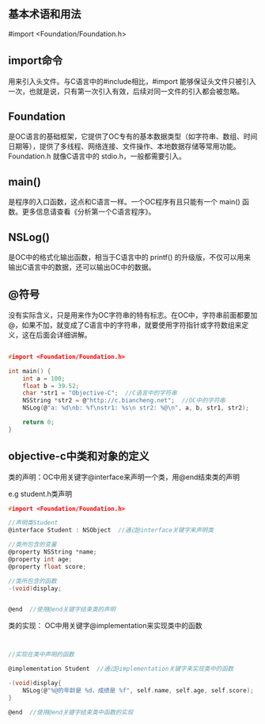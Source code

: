 
## 基本术语和用法



#import <Foundation/Foundation.h>



## import命令

用来引入头文件。与C语言中的#include相比，#import 能够保证头文件只被引入一次，也就是说，只有第一次引入有效，后续对同一文件的引入都会被忽略。


## Foundation 

是OC语言的基础框架，它提供了OC专有的基本数据类型（如字符串、数组、时间日期等），提供了多线程、网络连接、文件操作、本地数据存储等常用功能。Foundation.h 就像C语言中的 stdio.h，一般都需要引入。



## main() 

是程序的入口函数，这点和C语言一样。一个OC程序有且只能有一个 main() 函数。更多信息请查看《分析第一个C语言程序》。


## NSLog() 

是OC中的格式化输出函数，相当于C语言中的 printf() 的升级版，不仅可以用来输出C语言中的数据，还可以输出OC中的数据。

## @符号

没有实际含义，只是用来作为OC字符串的特有标志。在OC中，字符串前面都要加@，如果不加，就变成了C语言中的字符串，就要使用字符指针或字符数组来定义，这在后面会详细讲解。

```c

#import <Foundation/Foundation.h>

int main() {
    int a = 100;
    float b = 39.52;
    char *str1 = "Objective-C";  //C语言中的字符串
    NSString *str2 = @"http://c.biancheng.net";  //OC中的字符串
    NSLog(@"a: %d\nb: %f\nstr1: %s\n str2: %@\n", a, b, str1, str2);

    return 0;
}

```

## objective-c中类和对象的定义

类的声明：OC中用关键字@interface来声明一个类，用@end结束类的声明

e.g  student.h类声明

```c
#import <Foundation/Foundation.h>

//声明类Student
@interface Student : NSObject  //通过@interface关键字来声明类

//类所包含的变量
@property NSString *name;
@property int age;
@property float score;

//类所包含的函数
-(void)display;


@end  //使用@end关键字结束类的声明

```

类的实现： OC中用关键字@implementation来实现类中的函数

```c


//实现在类中声明的函数

@implementation Student  //通过@implementation关键字来实现类中的函数

-(void)display{
    NSLog(@"%@的年龄是 %d，成绩是 %f", self.name, self.age, self.score);
}

@end  //使用@end关键字结束类中函数的实现


```




























